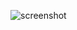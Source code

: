 ![screenshot](./pic/1.svg)

<!---
Chenyu550/Chenyu550 is a ✨ special ✨ repository because its `README.md` (this file) appears on your GitHub profile.
You can click the Preview link to take a look at your changes.
--->

